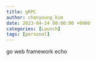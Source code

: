 ```yaml
---
title: gRPC
author: chanyoung_kim
date: 2023-04-24 00:00:00 +0900
categories: [Launch]
tags: [personal]
---
```


go web framework echo
